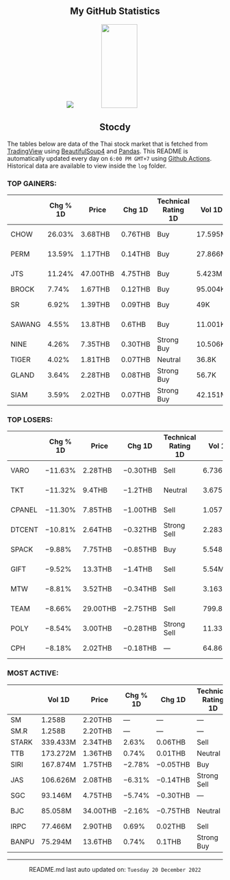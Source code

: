 <div align="center">

## My GitHub Statistics
<img src="https://github-readme-streak-stats.herokuapp.com/?user=nopnopwei&theme=black-ice&hide_border=true&stroke=0000&background=0D1117&ring=FFE573&fire=FF8623&currStreakLabel=FF8623" />
<img width="41%" height="195px" src="https://github-readme-stats.vercel.app/api/top-langs/?username=nopnopwei&layout=compact&hide_border=true&title_color=FEE473&text_color=FFFFFF&bg_color=0d1117" />
    
## Stocdy
<div align="left">

The tables below are data of the Thai stock market that is fetched from [TradingView](https://www.tradingview.com/markets/stocks-thailand/market-movers-all-stocks/) using [BeautifulSoup4](https://www.crummy.com/software/BeautifulSoup/bs4/doc/) and [Pandas](https://pandas.pydata.org). This README is automatically updated every day on `6:00 PM GMT+7` using [Github Actions](https://www.tradingview.com/markets/stocks-thailand/market-movers-all-stocks/). Historical data are available to view inside the `log` folder.
### TOP GAINERS:
|        | Chg % 1D   | Price    | Chg 1D   | Technical Rating 1D   | Vol 1D   | Volume * Price 1D   | Market cap   | P/E(TTM)   | EPS(TTM)   | Sector                 | Sector Chg % 1D   |
|--------|------------|----------|----------|-----------------------|----------|---------------------|--------------|------------|------------|------------------------|-------------------|
| CHOW   | 26.03%     | 3.68THB  | 0.76THB  | Buy                   | 17.595M  | 64.751M             | 2.336BTHB    | 2.29       | 1.28THB    | Non-Energy Minerals    | −0.28%            |
| PERM   | 13.59%     | 1.17THB  | 0.14THB  | Buy                   | 27.866M  | 32.603M             | 778.014MTHB  | —          | −0.31THB   | Non-Energy Minerals    | −0.28%            |
| JTS    | 11.24%     | 47.00THB | 4.75THB  | Buy                   | 5.423M   | 254.88M             | 29.848BTHB   | 144.79     | 0.29THB    | Technology Services    | +1.72%            |
| BROCK  | 7.74%      | 1.67THB  | 0.12THB  | Buy                   | 95.004K  | 158.657K            | 1.589BTHB    | 61.51      | 0.03THB    | Finance                | −0.72%            |
| SR     | 6.92%      | 1.39THB  | 0.09THB  | Buy                   | 49K      | 68.11K              | 879.71MTHB   | 79.75      | 0.02THB    | Producer Manufacturing | −1.32%            |
| SAWANG | 4.55%      | 13.8THB  | 0.6THB   | Buy                   | 11.001K  | 151.814K            | 316.8MTHB    | —          | −1.33THB   | Consumer Durables      | −1.31%            |
| NINE   | 4.26%      | 7.35THB  | 0.30THB  | Strong Buy            | 10.506K  | 77.219K             | 11.206BTHB   | —          | −0.14THB   | Consumer Services      | −0.69%            |
| TIGER  | 4.02%      | 1.81THB  | 0.07THB  | Neutral               | 36.8K    | 66.608K             | 800.4MTHB    | 48.33      | 0.04THB    | Finance                | −0.72%            |
| GLAND  | 3.64%      | 2.28THB  | 0.08THB  | Strong Buy            | 56.7K    | 129.276K            | 14.3BTHB     | 26.41      | 0.08THB    | Finance                | −0.72%            |
| SIAM   | 3.59%      | 2.02THB  | 0.07THB  | Strong Buy            | 42.151M  | 85.145M             | 1.157BTHB    | —          | −0.03THB   | Producer Manufacturing | −1.32%            |
### TOP LOSERS:
|        | Chg % 1D   | Price    | Chg 1D   | Technical Rating 1D   | Vol 1D   | Volume * Price 1D   | Market cap   | P/E(TTM)   | EPS(TTM)   | Sector                 | Sector Chg % 1D   |
|--------|------------|----------|----------|-----------------------|----------|---------------------|--------------|------------|------------|------------------------|-------------------|
| VARO   | −11.63%    | 2.28THB  | −0.30THB | Sell                  | 6.736M   | 15.359M             | 613.472MTHB  | 19.17      | 0.14THB    | Producer Manufacturing | −1.32%            |
| TKT    | −11.32%    | 9.4THB   | −1.2THB  | Neutral               | 3.675M   | 34.544M             | 1.696BTHB    | 28.47      | 0.38THB    | Non-Energy Minerals    | −0.28%            |
| CPANEL | −11.30%    | 7.85THB  | −1.00THB | Sell                  | 1.057M   | 8.298M              | 884.134MTHB  | —          | −0.41THB   | Producer Manufacturing | −1.32%            |
| DTCENT | −10.81%    | 2.64THB  | −0.32THB | Strong Sell           | 2.283M   | 6.026M              | 799.2MTHB    | —          | —          | Retail Trade           | −1.30%            |
| SPACK  | −9.88%     | 7.75THB  | −0.85THB | Buy                   | 5.548M   | 43.001M             | 2.845BTHB    | —          | −0.06THB   | Distribution Services  | −1.87%            |
| GIFT   | −9.52%     | 13.3THB  | −1.4THB  | Sell                  | 5.54M    | 73.688M             | 6.345BTHB    | —          | —          | Process Industries     | −0.31%            |
| MTW    | −8.81%     | 3.52THB  | −0.34THB | Sell                  | 3.163M   | 11.135M             | 1.158BTHB    | 72.69      | 0.05THB    | Commercial Services    | −0.57%            |
| TEAM   | −8.66%     | 29.00THB | −2.75THB | Sell                  | 799.848K | 23.196M             | 1.27BTHB     | 4.57       | 6.94THB    | Consumer Non-Durables  | −1.90%            |
| POLY   | −8.54%     | 3.00THB  | −0.28THB | Strong Sell           | 11.334M  | 34.002M             | 1.099BTHB    | —          | —          | Consumer Non-Durables  | −1.90%            |
| CPH    | −8.18%     | 2.02THB  | −0.18THB | —                     | 64.866M  | 131.028M            | 2.747BTHB    | —          | —          | Technology Services    | +1.72%            |
### MOST ACTIVE:
|       | Vol 1D   | Price    | Chg % 1D   | Chg 1D   | Technical Rating 1D   | Volume * Price 1D   | Market cap   | P/E(TTM)   | EPS(TTM)   | Sector             | Sector Chg % 1D   |
|-------|----------|----------|------------|----------|-----------------------|---------------------|--------------|------------|------------|--------------------|-------------------|
| SM    | 1.258B   | 2.20THB  | —          | —        | —                     | 2.768B              | —            | —          | —          | —                  | -                 |
| SM.R  | 1.258B   | 2.20THB  | —          | —        | —                     | 2.768B              | —            | —          | —          | —                  | -                 |
| STARK | 339.433M | 2.34THB  | 2.63%      | 0.06THB  | Sell                  | 794.273M            | 27.147BTHB   | 8.69       | 0.26THB    | Finance            | −0.72%            |
| TTB   | 173.272M | 1.36THB  | 0.74%      | 0.01THB  | Neutral               | 235.65M             | 130.441BTHB  | 9.99       | 0.14THB    | Finance            | −0.72%            |
| SIRI  | 167.874M | 1.75THB  | −2.78%     | −0.05THB | Buy                   | 293.78M             | 26.795BTHB   | 10.82      | 0.17THB    | Finance            | −0.72%            |
| JAS   | 106.626M | 2.08THB  | −6.31%     | −0.14THB | Strong Sell           | 221.783M            | 19.076BTHB   | —          | −0.09THB   | Communications     | −0.42%            |
| SGC   | 93.146M  | 4.75THB  | −5.74%     | −0.30THB | —                     | 443.373M            | 16.35BTHB    | —          | —          | Finance            | −0.72%            |
| BJC   | 85.058M  | 34.00THB | −2.16%     | −0.75THB | Neutral               | 2.892B              | 139.239BTHB  | 29.23      | 1.19THB    | Process Industries | −0.31%            |
| IRPC  | 77.466M  | 2.90THB  | 0.69%      | 0.02THB  | Sell                  | 224.65M             | 58.783BTHB   | 11.80      | 0.24THB    | Energy Minerals    | −0.11%            |
| BANPU | 75.294M  | 13.6THB  | 0.74%      | 0.1THB   | Strong Buy            | 1.024B              | 91.342BTHB   | 2.56       | 6.54THB    | Energy Minerals    | −0.11%            |
<hr>
<div align="center">

README.md last auto updated on: `Tuesday 20 December 2022`
<br>
</div>
    